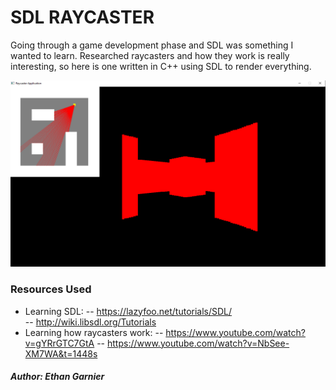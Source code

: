 # SDL RAYCASTER

Going through a game development phase and SDL was something I wanted to learn. Researched raycasters and how they work is really interesting, so here is one written in C++ using SDL to render everything. </br>

![screenshot](Screenshot.PNG)

### Resources Used
- Learning SDL:
-- https://lazyfoo.net/tutorials/SDL/	
-- http://wiki.libsdl.org/Tutorials
- Learning how raycasters work:
-- https://www.youtube.com/watch?v=gYRrGTC7GtA
-- https://www.youtube.com/watch?v=NbSee-XM7WA&t=1448s

##### Author: Ethan Garnier